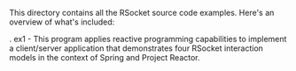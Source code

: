 This directory contains all the RSocket source code examples.  Here's
an overview of what's included:

. ex1 - This program applies reactive programming capabilities to
        implement a client/server application that demonstrates four
        RSocket interaction models in the context of Spring and
        Project Reactor.

  
